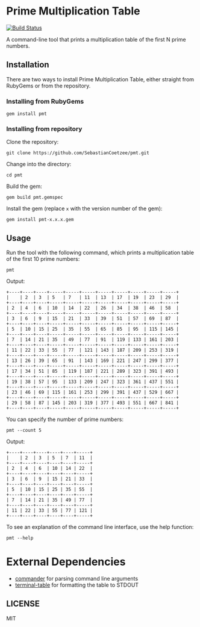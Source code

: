 # Prime Multiplication Table

[![Build Status](https://travis-ci.org/SebastianCoetzee/pmt.svg?branch=master)](https://travis-ci.org/SebastianCoetzee/pmt)

A command-line tool that prints a multiplication table of the first N prime numbers.

## Installation

There are two ways to install Prime Multiplication Table, either straight from RubyGems or from the repository.

### Installing from RubyGems

```
gem install pmt
```

### Installing from repository

Clone the repository:

```
git clone https://github.com/SebastianCoetzee/pmt.git
```

Change into the directory:

```
cd pmt
```

Build the gem:

```
gem build pmt.gemspec
```

Install the gem (replace `x` with the version number of the gem):

```
gem install pmt-x.x.x.gem
```

## Usage

Run the tool with the following command, which prints a multiplication table of the first 10 prime numbers:

```
pmt
```

Output:

```
+----+----+----+-----+-----+-----+-----+-----+-----+-----+-----+
|    | 2  | 3  | 5   | 7   | 11  | 13  | 17  | 19  | 23  | 29  |
+----+----+----+-----+-----+-----+-----+-----+-----+-----+-----+
| 2  | 4  | 6  | 10  | 14  | 22  | 26  | 34  | 38  | 46  | 58  |
+----+----+----+-----+-----+-----+-----+-----+-----+-----+-----+
| 3  | 6  | 9  | 15  | 21  | 33  | 39  | 51  | 57  | 69  | 87  |
+----+----+----+-----+-----+-----+-----+-----+-----+-----+-----+
| 5  | 10 | 15 | 25  | 35  | 55  | 65  | 85  | 95  | 115 | 145 |
+----+----+----+-----+-----+-----+-----+-----+-----+-----+-----+
| 7  | 14 | 21 | 35  | 49  | 77  | 91  | 119 | 133 | 161 | 203 |
+----+----+----+-----+-----+-----+-----+-----+-----+-----+-----+
| 11 | 22 | 33 | 55  | 77  | 121 | 143 | 187 | 209 | 253 | 319 |
+----+----+----+-----+-----+-----+-----+-----+-----+-----+-----+
| 13 | 26 | 39 | 65  | 91  | 143 | 169 | 221 | 247 | 299 | 377 |
+----+----+----+-----+-----+-----+-----+-----+-----+-----+-----+
| 17 | 34 | 51 | 85  | 119 | 187 | 221 | 289 | 323 | 391 | 493 |
+----+----+----+-----+-----+-----+-----+-----+-----+-----+-----+
| 19 | 38 | 57 | 95  | 133 | 209 | 247 | 323 | 361 | 437 | 551 |
+----+----+----+-----+-----+-----+-----+-----+-----+-----+-----+
| 23 | 46 | 69 | 115 | 161 | 253 | 299 | 391 | 437 | 529 | 667 |
+----+----+----+-----+-----+-----+-----+-----+-----+-----+-----+
| 29 | 58 | 87 | 145 | 203 | 319 | 377 | 493 | 551 | 667 | 841 |
+----+----+----+-----+-----+-----+-----+-----+-----+-----+-----+
```

You can specify the number of prime numbers:

```
pmt --count 5
```

Output:

```
+----+----+----+----+----+-----+
|    | 2  | 3  | 5  | 7  | 11  |
+----+----+----+----+----+-----+
| 2  | 4  | 6  | 10 | 14 | 22  |
+----+----+----+----+----+-----+
| 3  | 6  | 9  | 15 | 21 | 33  |
+----+----+----+----+----+-----+
| 5  | 10 | 15 | 25 | 35 | 55  |
+----+----+----+----+----+-----+
| 7  | 14 | 21 | 35 | 49 | 77  |
+----+----+----+----+----+-----+
| 11 | 22 | 33 | 55 | 77 | 121 |
+----+----+----+----+----+-----+
```

To see an explanation of the command line interface, use the help function:

```
pmt --help
```

# External Dependencies

- [commander](https://github.com/commander-rb/commander) for parsing command line arguments
- [terminal-table](https://github.com/tj/terminal-table) for formatting the table to STDOUT

## LICENSE

MIT
